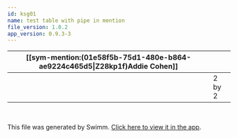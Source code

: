 ```yaml
---
id: ksg01
name: test table with pipe in mention
file_version: 1.0.2
app_version: 0.9.3-3
---
```


|[[sym-mention:(01e58f5b-75d1-480e-b864-ae9224c465d5\|Z28kp1f)Addie Cohen]]|<br>  |
|--------------------------------------------------------------------------|------|
|<br>                                                                      |2 by 2|

<br/>

This file was generated by Swimm. [Click here to view it in the app](http://localhost:5000/repos/Z2l0aHViJTNBJTNBc3Rva2Utd2VhdGhlciUzQSUzQUFkZGllQ29oZW4=/docs/ksg01).